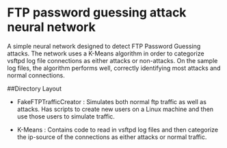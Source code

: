 # FTP password guessing attack neural network
A simple neural network designed to detect FTP Password Guessing attacks. The network uses a K-Means algorithm in order to categorize vsftpd log file connections as 
either attacks or non-attacks. On the sample log files, the algorithm performs well, correctly identifying most attacks and normal connections.

##Directory Layout

 
 - FakeFTPTrafficCreator : Simulates both normal ftp traffic as well as attacks. Has scripts to create new users on a Linux machine and then use those users to simulate traffic.
 
 - K-Means : Contains code to read in vsftpd log files and then categorize the ip-source of the connections as either attacks or normal traffic.  


